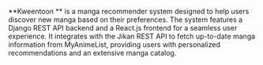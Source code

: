 **Kweentoon **
is a manga recommender system designed to help users discover new manga based on their preferences. 
The system features a Django REST API backend and a React.js frontend for a seamless user experience. 
It integrates with the Jikan REST API to fetch up-to-date manga information from MyAnimeList, providing users with personalized recommendations and an extensive manga catalog.
